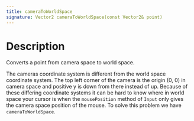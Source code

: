 ```yaml
---
title: cameraToWorldSpace
signature: Vector2 cameraToWorldSpace(const Vector2& point)
---
```


# Description
Converts a point from camera space to world space.

The cameras coordinate system is different from the world space coordinate system. The top left corner of the camera is the origin (0, 0) in camera space and positive y is down from there instead of up. Because of these differing coordinate systems it can be hard to know where in world space your cursor is when the `mousePosition` method of `Input` only gives the camera space position of the mouse. To solve this problem we have `cameraToWorldSpace`.


